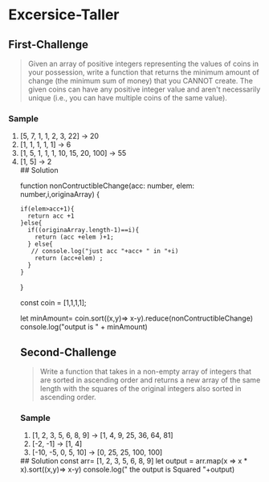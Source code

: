 # Excersice-Taller
## First-Challenge
 > Given an array of positive integers representing the values of coins in your possession, write a function that returns the minimum amount of change (the minimum sum of money) that you CANNOT create. The given coins can have
  any positive integer value and aren't necessarily unique (i.e., you can have multiple coins of the same value).
  <h3>
  Sample
</h3>
<ol>
  <li>[5, 7, 1, 1, 2, 3, 22] -> 20</li>
  <li>[1, 1, 1, 1, 1] -> 6</li>
  <li>[1, 5, 1, 1, 1, 10, 15, 20, 100] -> 55</li>
  <li>[1, 5] -> 2</li>
  ## Solution
  
function nonContructibleChange(acc: number, elem: number,i,originaArray) {
     
    if(elem>acc+1){
      return acc +1
    }else{
      if((originaArray.length-1)==i){
        return (acc +elem )+1;
      } else{
       // console.log("just acc "+acc+ " in "+i)
        return (acc+elem) ;
      }
    } 
  }
 
const coin = [1,1,1,1];

let minAmount=  coin.sort((x,y)=> x-y).reduce(nonContructibleChange)
  console.log("output is " + minAmount)
  
  ## Second-Challenge
  > Write a function that takes in a non-empty array of integers that are sorted in ascending order and returns a new array of the same length with the squares of the original integers also sorted in ascending order.
  <h3>
  Sample
</h3>

<ol>
  <li>[1, 2, 3, 5, 6, 8, 9] -> [1, 4, 9, 25, 36, 64, 81]</li>
  <li>[-2, -1] -> [1, 4]</li>
  <li>[-10, -5, 0, 5, 10] -> [0, 25, 25, 100, 100]</li>
</ol>
 ## Solution
 const  arr=  [1, 2, 3, 5, 6, 8, 9] 
  let output = arr.map(x => x * x).sort((x,y)=> x-y)
console.log(" the output is Squared "+output)
